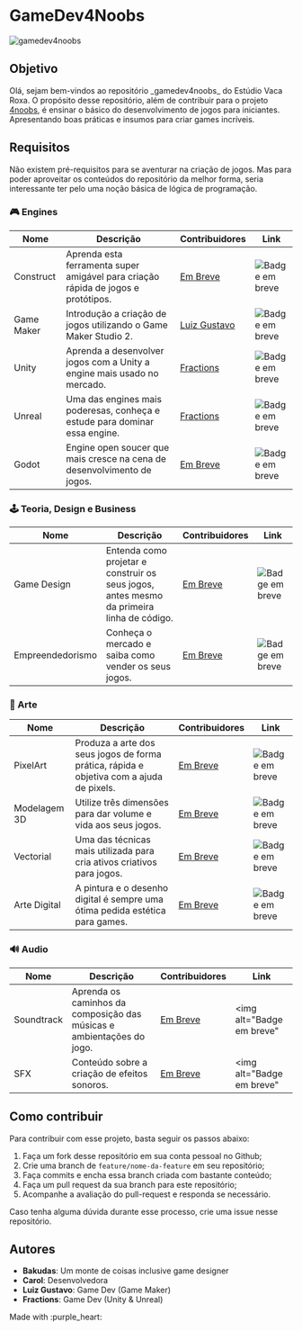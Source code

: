 # GameDev4Noobs

<p align="left">
  <img src="https://img.shields.io/github/license/VacaRoxa/gamedev4noobs" alt="gamedev4noobs">
</p>

## Objetivo
<p align="left">
  Olá, sejam bem-vindos ao repositório _gamedev4noobs_ do Estúdio Vaca Roxa. O propósito desse repositório, além de contribuir para o projeto <a href="https://github.com/he4rt/4noobs">4noobs</a>, é ensinar o básico do desenvolvimento de jogos para iniciantes. Apresentando boas práticas e insumos para criar games incríveis.
</p>

## Requisitos

Não existem pré-requisitos para se aventurar na criação de jogos. Mas para poder aproveitar os conteúdos do repositório da melhor forma, seria interessante ter pelo uma noção básica de lógica de programação.

### 🎮 Engines

| Nome | Descrição | Contribuidores | Link |
| ------ | ------ | ------ | ------ |
| Construct | Aprenda esta ferramenta super amigável para criação rápida de jogos e protótipos. | [Em Breve]() | <img alt="Badge em breve" src="https://img.shields.io/badge/-EM%20BREVE-red"> |
| Game Maker | Introdução a criação de jogos utilizando o Game Maker Studio 2. | [Luiz Gustavo]() | <img alt="Badge em breve" src="https://img.shields.io/badge/-EM%20BREVE-red"> |
| Unity | Aprenda a desenvolver jogos com a Unity a engine mais usado no mercado. | [Fractions]() | <img alt="Badge em breve" src="https://img.shields.io/badge/-EM%20BREVE-red"> |
| Unreal | Uma das engines mais poderesas, conheça e estude para dominar essa engine. | [Fractions]() | <img alt="Badge em breve" src="https://img.shields.io/badge/-EM%20BREVE-red"> |
| Godot | Engine open soucer que mais cresce na cena de desenvolvimento de jogos. | [Em Breve]() | <img alt="Badge em breve" src="https://img.shields.io/badge/-EM%20BREVE-red">|

### 🕹 Teoria, Design e Business

| Nome | Descrição | Contribuidores | Link |
| ------ | ------ | ------ | ------ |
| Game Design | Entenda como projetar e construir os seus jogos, antes mesmo da primeira linha de código. | [Em Breve]() | <img alt="Badge em breve" src="https://img.shields.io/badge/-EM%20BREVE-red"> |
| Empreendedorismo | Conheça o mercado e saiba como vender os seus jogos. | [Em Breve]() | <img alt="Badge em breve" src="https://img.shields.io/badge/-EM%20BREVE-red"> |


### 🎨 Arte

| Nome | Descrição | Contribuidores | Link |
| ------ | ------ | ------ | ------ |
| PixelArt | Produza a arte dos seus jogos de forma prática, rápida e objetiva com a ajuda de pixels. | [Em Breve]() | <img alt="Badge em breve" src="https://img.shields.io/badge/-EM%20BREVE-red"> |
| Modelagem 3D | Utilize três dimensões para dar volume e vida aos seus jogos. | [Em Breve]() | <img alt="Badge em breve" src="https://img.shields.io/badge/-EM%20BREVE-red"> |
| Vectorial | Uma das técnicas mais utilizada para cria ativos criativos para jogos. | [Em Breve]() | <img alt="Badge em breve" src="https://img.shields.io/badge/-EM%20BREVE-red"> |
| Arte Digital | A pintura e o desenho digital é sempre uma ótima pedida estética para games. | [Em Breve]() | <img alt="Badge em breve" src="https://img.shields.io/badge/-EM%20BREVE-red"> |

### 🔊 Audio

| Nome | Descrição | Contribuidores | Link |
| ------ | ------ | ------ | ------ |
| Soundtrack | Aprenda os caminhos da composição das músicas e ambientações do jogo. | [Em Breve]() | <img alt="Badge em breve" |
| SFX | Conteúdo sobre a criação de efeitos sonoros. | [Em Breve]() | <img alt="Badge em breve" |

## Como contribuir

Para contribuir com esse projeto, basta seguir os passos abaixo:

1. Faça um fork desse repositório em sua conta pessoal no Github;
2. Crie uma branch de `feature/nome-da-feature` em seu repositório;
3. Faça commits e encha essa branch criada com bastante conteúdo;
4. Faça um pull request da sua branch para este repositório;
5. Acompanhe a avaliação do pull-request e responda se necessário.

Caso tenha alguma dúvida durante esse processo, crie uma issue nesse repositório.

## Autores

- **Bakudas**: Um monte de coisas inclusive game designer
- **Carol**: Desenvolvedora
- **Luiz Gustavo**: Game Dev (Game Maker)
- **Fractions**: Game Dev (Unity & Unreal)

<p align="left">
   Made with :purple_heart:
</p>
